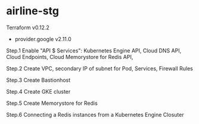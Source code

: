 # airline-stg
Terraform v0.12.2<br />
+ provider.google v2.11.0<br />

Step.1 Enable "API $ Services": Kubernetes Engine API, Cloud DNS API, Cloud Endpoints, Cloud Memorystore for Redis API,<br />

Step.2 Create VPC, secondary IP of subnet for Pod, Services, Firewall Rules<br />

Step.3 Create Bastionhost<br />

Step.4 Create GKE cluster<br />

Step.5 Create Memorystore for Redis<br />

Step.6 Connecting a Redis instances from a Kubernetes Engine Closuter 
